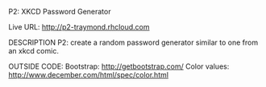 P2: XKCD Password Generator

Live URL: http://p2-traymond.rhcloud.com

DESCRIPTION P2:  create a random password generator similar to one from an xkcd comic.

OUTSIDE CODE:
Bootstrap: http://getbootstrap.com/
Color values: http://www.december.com/html/spec/color.html